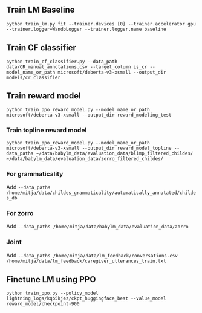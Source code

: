 


## Train LM Baseline

```
python train_lm.py fit --trainer.devices [0] --trainer.accelerator gpu --trainer.logger=WandbLogger --trainer.logger.name baseline
```

## Train CF classifier

```
python train_cf_classifier.py --data_path data/CR_manual_annotations.csv --target_column is_cr --model_name_or_path microsoft/deberta-v3-xsmall --output_dir models/cr_classifier
```

## Train reward model
```
python train_ppo_reward_model.py --model_name_or_path microsoft/deberta-v3-xsmall --output_dir reward_modeling_test
```

### Train topline reward model
```
python train_ppo_reward_model.py --model_name_or_path microsoft/deberta-v3-xsmall --output_dir reward_model_topline --data_paths ~/data/babylm_data/evaluation_data/blimp_filtered_childes/ ~/data/babylm_data/evaluation_data/zorro_filtered_childes/
```



### For grammaticality
Add `--data_paths /home/mitja/data/childes_grammaticality/automatically_annotated/childes_db`

### For zorro
Add `--data_paths /home/mitja/data/babylm_data/evaluation_data/zorro`

### Joint
Add `--data_paths /home/mitja/data/lm_feedback/conversations.csv /home/mitja/data/lm_feedback/caregiver_utterances_train.txt`

## Finetune LM using PPO
```
python train_ppo.py --policy_model lightning_logs/kqb5kj4z/ckpt_huggingface_best --value_model reward_model/checkpoint-900
```